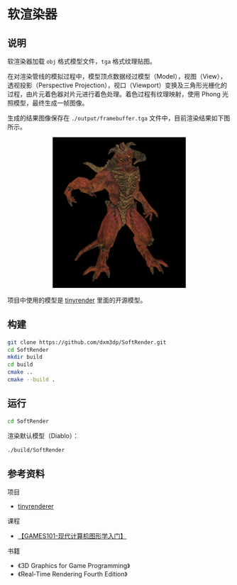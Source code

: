 # 软渲染器

## 说明

软渲染器加载 `obj` 格式模型文件，`tga` 格式纹理贴图。

在对渲染管线的模拟过程中，模型顶点数据经过模型（Model），视图（View），透视投影（Perspective Projection），视口（Viewport）变换及三角形光栅化的过程，由片元着色器对片元进行着色处理。着色过程有纹理映射，使用 Phong 光照模型，最终生成一帧图像。

生成的结果图像保存在 `./output/framebuffer.tga` 文件中，目前渲染结果如下图所示。

<div align="center">
  <img src="./Images/01.png" width="300"/>
</div>

项目中使用的模型是 [tinyrender](https://github.com/ssloy/tinyrenderer) 里面的开源模型。

## 构建

```bash
git clone https://github.com/dxm3dp/SoftRender.git
cd SoftRender
mkdir build
cd build
cmake ..
cmake --build .
```

## 运行

```bash
cd SoftRender
```

渲染默认模型（Diablo）：

```bash
./build/SoftRender
```

## 参考资料

项目

- [tinyrenderer](https://github.com/ssloy/tinyrenderer)

课程

- [【GAMES101-现代计算机图形学入门】](https://www.bilibili.com/video/BV1X7411F744/?share_source=copy_web&vd_source=e1b8baee842192a0e6b2b7d9ef8e10ef)

书籍

- 《3D Graphics for Game Programming》
- 《Real-Time Rendering Fourth Edition》
